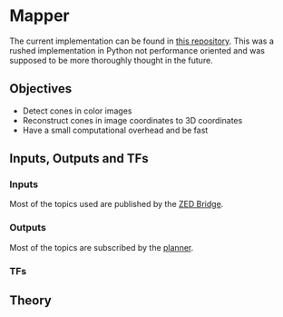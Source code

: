 # Mapper
The current implementation can be found in [this repository](https://github.com/FSLART/mapper_speedrun). This was a rushed implementation in Python not performance oriented and was supposed to be more thoroughly thought in the future. 
## Objectives
- Detect cones in color images
- Reconstruct cones in image coordinates to 3D coordinates
- Have a small computational overhead and be fast
## Inputs, Outputs and TFs
### Inputs
Most of the topics used are published by the [ZED Bridge](../2.%20ZED%20Bridge/README.md).
### Outputs
Most of the topics are subscribed by the [planner](../4.%20Planner/README.md).
### TFs
## Theory
